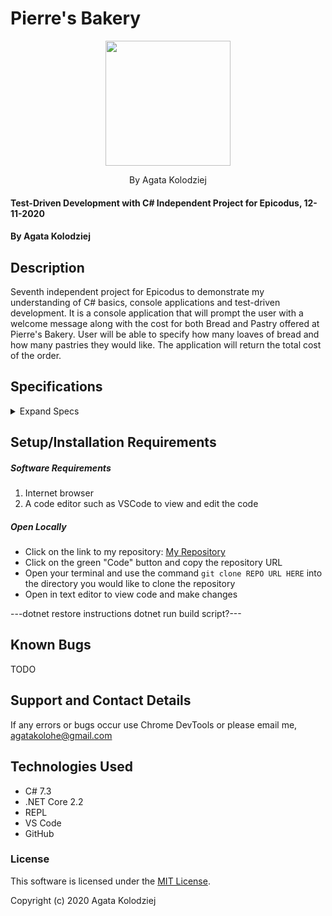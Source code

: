 # Pierre's Bakery

<div align="center">
<img src="https://github.com/agatakolohe.png" width="200px" height="auto" >
</div>
<p align="center">By Agata Kolodziej</p>

#### Test-Driven Development with C# Independent Project for Epicodus, 12-11-2020

#### By Agata Kolodziej

## Description

Seventh independent project for Epicodus to demonstrate my understanding of C# basics, console applications and test-driven development. It is a console application that will prompt the user with a welcome message along with the cost for both Bread and Pastry offered at Pierre's Bakery. User will be able to specify how many loaves of bread and how many pastries they would like. The application will return the total cost of the order.

## Specifications

<details>
  <summary>Expand Specs</summary>

### Describe: functionName()

| Test                                                        | Expect                                             |
| ----------------------------------------------------------- | -------------------------------------------------- |
| It will instantiate a Bread object with Bread constructor   | public Bread(int breadQuantity);                   |
| It will calculate bread cost                                | BreadCost(Single loaf for $5 or Buy 2 get 1 free); |
| It will instantiate a Pastry object with Pastry constructor | public Pastry(int pastryQuantity);                 |
| It will calculate pastry cost                               | PastryCost(1 for $2 or 3 for $5);                  |

</details>

## Setup/Installation Requirements

##### Software Requirements

1. Internet browser
2. A code editor such as VSCode to view and edit the code

##### Open Locally

- Click on the link to my repository: [My Repository](https://github.com/agatakolohe/PierresBakery.Solution.git)
- Click on the green "Code" button and copy the repository URL
- Open your terminal and use the command `git clone REPO URL HERE` into the directory you would like to clone the repository
- Open in text editor to view code and make changes

---dotnet restore instructions dotnet run build script?---

## Known Bugs

TODO

## Support and Contact Details

If any errors or bugs occur use Chrome DevTools or please email me, <agatakolohe@gmail.com>

## Technologies Used

- C# 7.3
- .NET Core 2.2
- REPL
- VS Code
- GitHub

### License

This software is licensed under the [MIT License](https://choosealicense.com/licenses/mit/).

Copyright (c) 2020 Agata Kolodziej
